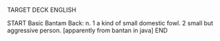 TARGET DECK
ENGLISH

START
Basic
Bantam
Back: n. 1 a kind of small domestic fowl. 2 small but aggressive person. [apparently from bantan in java]
END
